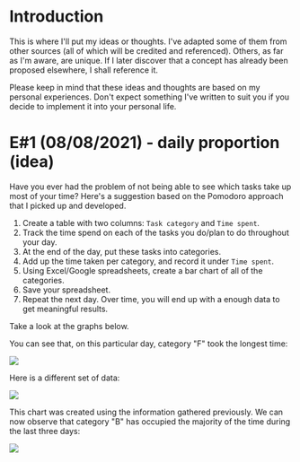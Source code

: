 # Introduction
This is where I'll put my ideas or thoughts. I've adapted some of them from other sources (all of which will be credited and referenced). Others, as far as I'm aware, are unique. If I later discover that a concept has already been proposed elsewhere, I shall reference it.

Please keep in mind that these ideas and thoughts are based on my personal experiences. Don't expect something I've written to suit you if you decide to implement it into your personal life.

# E#1 (08/08/2021) - daily proportion (idea)
Have you ever had the problem of not being able to see which tasks take up most of your time? Here's a suggestion based on the Pomodoro approach that I picked up and developed.

1. Create a table with two columns: `Task category` and `Time spent`.
2. Track the time spend on each of the tasks you do/plan to do throughout your day.
3. At the end of the day, put these tasks into categories.
4. Add up the time taken per category, and record it under `Time spent`.
5. Using Excel/Google spreadsheets, create a bar chart of all of the categories.
6. Save your spreadsheet.
7. Repeat the next day. Over time, you will end up with a enough data to get meaningful results.

Take a look at the graphs below.

You can see that, on this particular day, category "F" took the longest time:

![](https://drive.google.com/uc?export=view&id=1e_DRuKaEHvn9x-Bh19zY7SY6y3EiVogB)

Here is a different set of data:

![](https://drive.google.com/uc?export=view&id=1fwYM6pu9wJcjyQZoF-iI1hcnaABSCaQD)

This chart was created using the information gathered previously. We can now observe that category "B" has occupied the majority of the time during the last three days:

![](https://drive.google.com/uc?export=view&id=1-oQJSYm0f5pbOt4eflNpQ6GP1PE8-otj)

